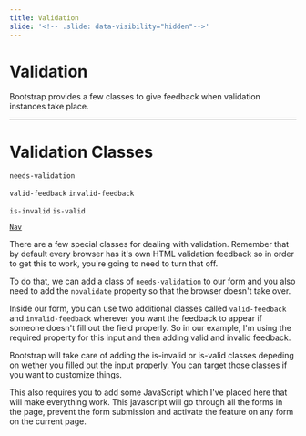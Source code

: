 ```yaml
---
title: Validation
slide: '<!-- .slide: data-visibility="hidden"-->'
---
```


<!-- .slide: data-state="layout-title" class="bg-dark"-->

# Validation

> >

Bootstrap provides a few classes to give feedback when validation instances take place.

---

# Validation Classes

`needs-validation`

`valid-feedback` `invalid-feedback`

`is-invalid` `is-valid`

<a href="https://codepen.io/planetoftheweb/pen/ExZOowj?editors=1000" target="_blank"><code class="code-royal">Nav</code></a>

> >

There are a few special classes for dealing with validation. Remember that by default every browser has it's own HTML validation feedback so in order to get this to work, you're going to need to turn that off.

To do that, we can add a class of `needs-validation` to our form and you also need to add the `novalidate` property so that the browser doesn't take over.

Inside our form, you can use two additional classes called `valid-feedback` and `invalid-feedback` wherever you want the feedback to appear if someone doesn't fill out the field properly. So in our example, I'm using the required property for this input and then adding valid and invalid feedback.

Bootstrap will take care of adding the is-invalid or is-valid classes depeding on wether you filled out the input properly. You can target those classes if you want to customize things.

This also requires you to add some JavaScript which I've placed here that will make everything work. This javascript will go through all the forms in the page, prevent the form submission and activate the feature on any form on the current page.
